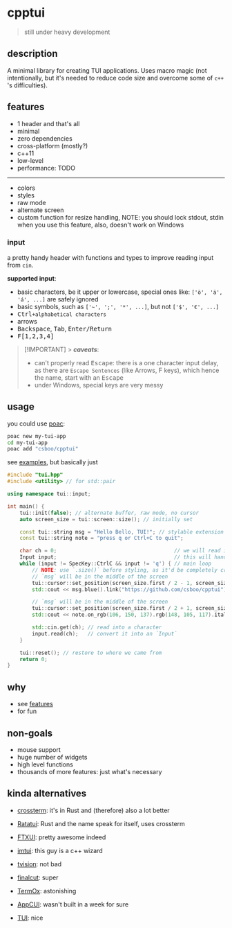 # cpptui

> still under heavy development

## description

A minimal library for creating TUI applications.
Uses macro magic (not intentionally, but it's needed to reduce code size and overcome some of `c++` 's difficulties).

## features

-   1 header and that's all
-   minimal
-   zero dependencies
-   cross-platform (mostly?)
-   c++11
-   low-level
-   performance: TODO

---

-   colors
-   styles
-   raw mode
-   alternate screen
-   custom function for resize handling, NOTE: you should lock stdout, stdin when you use this feature, also, doesn't work on Windows

### input

a pretty handy header with functions and types to improve reading input from `cin`.

**supported input**:

-   basic characters, be it upper or lowercase, special ones like: `['ö', 'ä', 'á', ...]` are safely ignored
-   basic symbols, such as `['~', ';', '*', ...]`, but not `['$', '€', ...]`
-   <kbd>Ctrl</kbd>`+alphabetical characters`
-   arrows
-   <kbd>Backspace</kbd>, <kbd>Tab</kbd>, <kbd>Enter/Return</kbd>
-   <kbd>F[1,2,3,4]</kbd>

> [!IMPORTANT] > **_caveats_**:
>
> -   can't properly read <kbd>Escape</kbd>: there is a one character input delay, as there are `Escape Sentences` (like Arrows, F keys), which hence the name, start with an <kbd>Escape</kbd>
> -   under Windows, special keys are very messy

## usage

you could use [poac](https://github.com/poac-dev/poac):

```sh
poac new my-tui-app
cd my-tui-app
poac add "csboo/cpptui"
```

see [examples](./examples), but basically just

```c++
#include "tui.hpp"
#include <utility> // for std::pair

using namespace tui::input;

int main() {
    tui::init(false); // alternate buffer, raw mode, no cursor
    auto screen_size = tui::screen::size(); // initially set

    const tui::string msg = "Hello Bello, TUI!"; // stylable extension of `std::string`
    const tui::string note = "press q or Ctrl+C to quit";

    char ch = 0;                                      // we will read into this from `std::cin`
    Input input;                                      // this will handle special stuff like arrows, ctrl+c, ...
    while (input != SpecKey::CtrlC && input != 'q') { // main loop
        // NOTE: use `.size()` before styling, as it'd be completely crazy after applying styles
        // `msg` will be in the middle of the screen
        tui::cursor::set_position(screen_size.first / 2 - 1, screen_size.second / 2 - (msg.size() / 2));
        std::cout << msg.blue().link("https://github.com/csboo/cpptui").bold().underline();

        // `msg` will be in the middle of the screen
        tui::cursor::set_position(screen_size.first / 2 + 1, screen_size.second / 2 - (note.size() / 2));
        std::cout << note.on_rgb(106, 150, 137).rgb(148, 105, 117).italic().dim();

        std::cin.get(ch); // read into a character
        input.read(ch);   // convert it into an `Input`
    }

    tui::reset(); // restore to where we came from
    return 0;
}
```

## why

-   see [features](#features)
-   for fun

## non-goals

-   mouse support
-   huge number of widgets
-   high level functions
-   thousands of more features: just what's necessary

## kinda alternatives

-   [crossterm](https://github.com/crossterm-rs/crossterm): it's in Rust and (therefore) also a lot better
-   [Ratatui](https://ratatui.rs): Rust and the name speak for itself, uses crossterm

-   [FTXUI](https://github.com/ArthurSonzogni/FTXUI): pretty awesome indeed
-   [imtui](https://github.com/ggerganov/imtui): this guy is a c++ wizard
-   [tvision](https://github.com/magiblot/tvision): not bad
-   [finalcut](https://github.com/gansm/finalcut): super
-   [TermOx](https://github.com/a-n-t-h-o-n-y/TermOx): astonishing
-   [AppCUI](https://github.com/gdt050579/AppCUI): wasn't built in a week for sure
-   [TUI](https://github.com/jmicjm/TUI): nice
